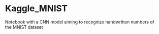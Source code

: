 # Kaggle_MNIST
Notebook with a CNN model aiming to recognize handwritten numbers of the MNIST dataset
